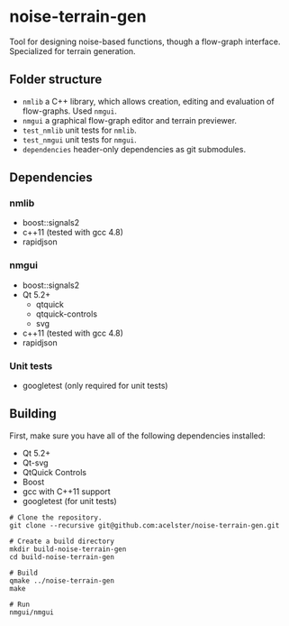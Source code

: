 # noise-terrain-gen

Tool for designing noise-based functions, though a flow-graph interface. Specialized for terrain generation.

## Folder structure

 * `nmlib` a C++ library, which allows creation, editing and evaluation of flow-graphs. Used `nmgui`.
 * `nmgui` a graphical flow-graph editor and terrain previewer.
 * `test_nmlib` unit tests for `nmlib`.
 * `test_nmgui` unit tests for `nmgui`.
 * `dependencies` header-only dependencies as git submodules.

## Dependencies

### nmlib

 * boost::signals2
 * c++11 (tested with gcc 4.8)
 * rapidjson

### nmgui

 * boost::signals2
 * Qt 5.2+
   * qtquick
   * qtquick-controls
   * svg
 * c++11 (tested with gcc 4.8)
 * rapidjson

### Unit tests

 * googletest (only required for unit tests)


## Building

First, make sure you have all of the following dependencies installed:

 * Qt 5.2+
 * Qt-svg
 * QtQuick Controls
 * Boost
 * gcc with C++11 support
 * googletest (for unit tests)

```
# Clone the repository.
git clone --recursive git@github.com:acelster/noise-terrain-gen.git 

# Create a build directory
mkdir build-noise-terrain-gen
cd build-noise-terrain-gen

# Build
qmake ../noise-terrain-gen
make

# Run
nmgui/nmgui
```

